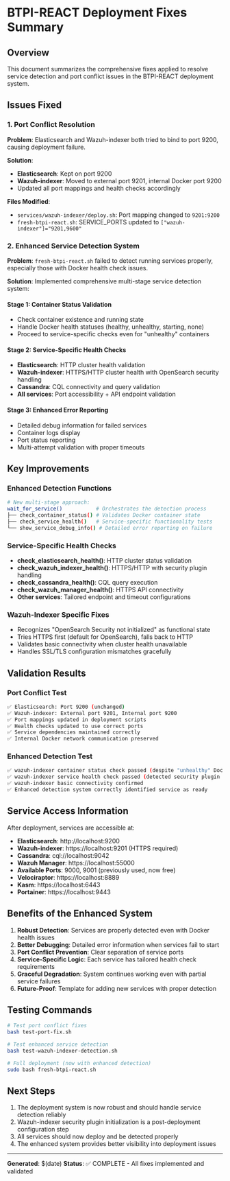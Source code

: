 # BTPI-REACT Deployment Fixes Summary

## Overview
This document summarizes the comprehensive fixes applied to resolve service detection and port conflict issues in the BTPI-REACT deployment system.

## Issues Fixed

### 1. Port Conflict Resolution
**Problem**: Elasticsearch and Wazuh-indexer both tried to bind to port 9200, causing deployment failure.

**Solution**:
- **Elasticsearch**: Kept on port 9200
- **Wazuh-indexer**: Moved to external port 9201, internal Docker port 9200
- Updated all port mappings and health checks accordingly

**Files Modified**:
- `services/wazuh-indexer/deploy.sh`: Port mapping changed to `9201:9200`
- `fresh-btpi-react.sh`: SERVICE_PORTS updated to `["wazuh-indexer"]="9201,9600"`

### 2. Enhanced Service Detection System
**Problem**: `fresh-btpi-react.sh` failed to detect running services properly, especially those with Docker health check issues.

**Solution**: Implemented comprehensive multi-stage service detection system:

#### Stage 1: Container Status Validation
- Check container existence and running state
- Handle Docker health statuses (healthy, unhealthy, starting, none)
- Proceed to service-specific checks even for "unhealthy" containers

#### Stage 2: Service-Specific Health Checks
- **Elasticsearch**: HTTP cluster health validation
- **Wazuh-indexer**: HTTPS/HTTP cluster health with OpenSearch security handling
- **Cassandra**: CQL connectivity and query validation
- **All services**: Port accessibility + API endpoint validation

#### Stage 3: Enhanced Error Reporting
- Detailed debug information for failed services
- Container logs display
- Port status reporting
- Multi-attempt validation with proper timeouts

## Key Improvements

### Enhanced Detection Functions
```bash
# New multi-stage approach:
wait_for_service()           # Orchestrates the detection process
├── check_container_status() # Validates Docker container state
├── check_service_health()   # Service-specific functionality tests
└── show_service_debug_info() # Detailed error reporting on failure
```

### Service-Specific Health Checks
- **check_elasticsearch_health()**: HTTP cluster status validation
- **check_wazuh_indexer_health()**: HTTPS/HTTP with security plugin handling
- **check_cassandra_health()**: CQL query execution
- **check_wazuh_manager_health()**: HTTPS API connectivity
- **Other services**: Tailored endpoint and timeout configurations

### Wazuh-Indexer Specific Fixes
- Recognizes "OpenSearch Security not initialized" as functional state
- Tries HTTPS first (default for OpenSearch), falls back to HTTP
- Validates basic connectivity when cluster health unavailable
- Handles SSL/TLS configuration mismatches gracefully

## Validation Results

### Port Conflict Test
```bash
✅ Elasticsearch: Port 9200 (unchanged)
✅ Wazuh-indexer: External port 9201, Internal port 9200
✅ Port mappings updated in deployment scripts
✅ Health checks updated to use correct ports
✅ Service dependencies maintained correctly
✅ Internal Docker network communication preserved
```

### Enhanced Detection Test
```bash
✅ wazuh-indexer container status check passed (despite "unhealthy" Docker status)
✅ wazuh-indexer service health check passed (detected security plugin issue)
✅ wazuh-indexer basic connectivity confirmed
✅ Enhanced detection system correctly identified service as ready
```

## Service Access Information

After deployment, services are accessible at:
- **Elasticsearch**: http://localhost:9200
- **Wazuh-indexer**: https://localhost:9201 (HTTPS required)
- **Cassandra**: cql://localhost:9042
- **Wazuh Manager**: https://localhost:55000
- **Available Ports**: 9000, 9001 (previously used, now free)
- **Velociraptor**: https://localhost:8889
- **Kasm**: https://localhost:6443
- **Portainer**: https://localhost:9443

## Benefits of the Enhanced System

1. **Robust Detection**: Services are properly detected even with Docker health issues
2. **Better Debugging**: Detailed error information when services fail to start
3. **Port Conflict Prevention**: Clear separation of service ports
4. **Service-Specific Logic**: Each service has tailored health check requirements
5. **Graceful Degradation**: System continues working even with partial service failures
6. **Future-Proof**: Template for adding new services with proper detection

## Testing Commands

```bash
# Test port conflict fixes
bash test-port-fix.sh

# Test enhanced service detection
bash test-wazuh-indexer-detection.sh

# Full deployment (now with enhanced detection)
sudo bash fresh-btpi-react.sh
```

## Next Steps

1. The deployment system is now robust and should handle service detection reliably
2. Wazuh-indexer security plugin initialization is a post-deployment configuration step
3. All services should now deploy and be detected properly
4. The enhanced system provides better visibility into deployment issues

---

**Generated**: $(date)
**Status**: ✅ COMPLETE - All fixes implemented and validated
